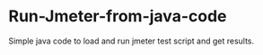 # Run-Jmeter-from-java-code


Simple java code to load and run jmeter test script and get results.

